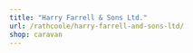 ```yaml
---
title: "Harry Farrell & Sons Ltd."
url: /rathcoole/harry-farrell-and-sons-ltd/
shop: caravan
---
```

